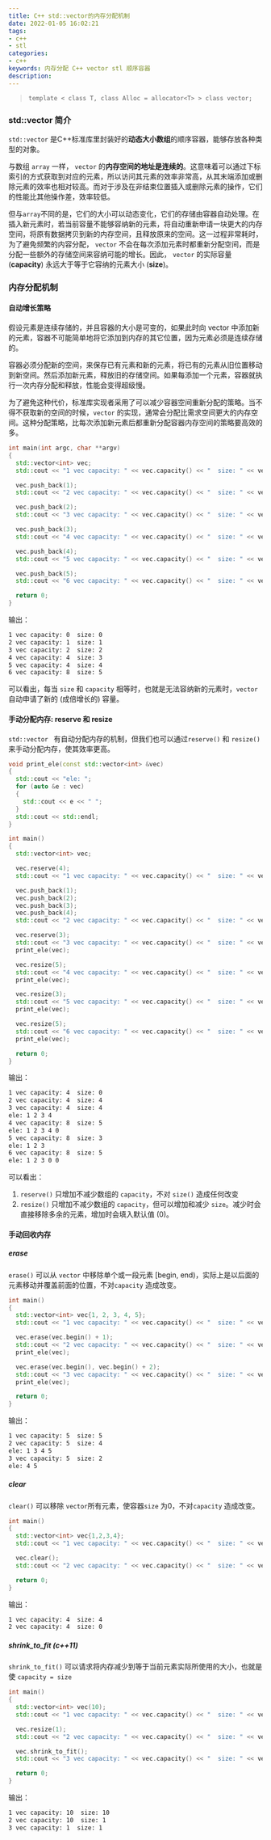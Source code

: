```yaml
---
title: C++ std::vector的内存分配机制
date: 2022-01-05 16:02:21
tags:
- c++
- stl
categories:
- c++
keywords: 内存分配 C++ vector stl 顺序容器
description:
---
```




> `template < class T, class Alloc = allocator<T> > class vector; `



### std::vector 简介

`std::vector` 是C++标准库里封装好的**动态大小数组**的顺序容器，能够存放各种类型的对象。

与数组 `array` 一样， `vector` 的**内存空间的地址是连续的**。这意味着可以通过下标索引的方式获取到对应的元素，所以访问其元素的效率非常高，从其末端添加或删除元素的效率也相对较高。而对于涉及在非结束位置插入或删除元素的操作，它们的性能比其他操作差，效率较低。

但与`array`不同的是，它们的大小可以动态变化，它们的存储由容器自动处理。在插入新元素时，若当前容量不能够容纳新的元素，将自动重新申请一块更大的内存空间，将原有数据拷贝到新的内存空间，且释放原来的空间。这一过程非常耗时，为了避免频繁的内容分配， `vector` 不会在每次添加元素时都重新分配空间，而是分配一些额外的存储空间来容纳可能的增长。因此， `vector` 的实际容量 (**capacity**) 永远大于等于它容纳的元素大小 (**size**)。



### 内存分配机制



#### 自动增长策略

假设元素是连续存储的，并且容器的大小是可变的，如果此时向 vector 中添加新的元素，容器不可能简单地将它添加到内存的其它位置，因为元素必须是连续存储的。

容器必须分配新的空间，来保存已有元素和新的元素，将已有的元素从旧位置移动到新空间。然后添加新元素，释放旧的存储空间。如果每添加一个元素，容器就执行一次内存分配和释放，性能会变得超级慢。

为了避免这种代价，标准库实现者采用了可以减少容器空间重新分配的策略。当不得不获取新的空间的时候，`vector` 的实现，通常会分配比需求空间更大的内存空间。这种分配策略，比每次添加新元素后都重新分配容器内存空间的策略要高效的多。



```c++
int main(int argc, char **argv)
{
  std::vector<int> vec;
  std::cout << "1 vec capacity: " << vec.capacity() << "  size: " << vec.size() << std::endl;

  vec.push_back(1);
  std::cout << "2 vec capacity: " << vec.capacity() << "  size: " << vec.size() << std::endl;

  vec.push_back(2);
  std::cout << "3 vec capacity: " << vec.capacity() << "  size: " << vec.size() << std::endl;

  vec.push_back(3);
  std::cout << "4 vec capacity: " << vec.capacity() << "  size: " << vec.size() << std::endl;

  vec.push_back(4);
  std::cout << "5 vec capacity: " << vec.capacity() << "  size: " << vec.size() << std::endl;

  vec.push_back(5);
  std::cout << "6 vec capacity: " << vec.capacity() << "  size: " << vec.size() << std::endl;

  return 0;
}
```



输出：

```bash
1 vec capacity: 0  size: 0
2 vec capacity: 1  size: 1
3 vec capacity: 2  size: 2
4 vec capacity: 4  size: 3
5 vec capacity: 4  size: 4
6 vec capacity: 8  size: 5
```



可以看出，每当 `size` 和 `capacity` 相等时，也就是无法容纳新的元素时，`vector` 自动申请了新的 (成倍增长的) 容量。



#### 手动分配内存: reserve 和 resize

`std::vector ` 有自动分配内存的机制，但我们也可以通过`reserve()` 和 `resize()` 来手动分配内存，使其效率更高。



```c++
void print_ele(const std::vector<int> &vec)
{
  std::cout << "ele: ";
  for (auto &e : vec)
  {
    std::cout << e << " ";
  }
  std::cout << std::endl;
}

int main()
{
  std::vector<int> vec;

  vec.reserve(4);
  std::cout << "1 vec capacity: " << vec.capacity() << "  size: " << vec.size() << std::endl;

  vec.push_back(1);
  vec.push_back(2);
  vec.push_back(3);
  vec.push_back(4);
  std::cout << "2 vec capacity: " << vec.capacity() << "  size: " << vec.size() << std::endl;

  vec.reserve(3);
  std::cout << "3 vec capacity: " << vec.capacity() << "  size: " << vec.size() << std::endl;
  print_ele(vec);

  vec.resize(5);
  std::cout << "4 vec capacity: " << vec.capacity() << "  size: " << vec.size() << std::endl;
  print_ele(vec);

  vec.resize(3);
  std::cout << "5 vec capacity: " << vec.capacity() << "  size: " << vec.size() << std::endl;
  print_ele(vec);

  vec.resize(5);
  std::cout << "6 vec capacity: " << vec.capacity() << "  size: " << vec.size() << std::endl;
  print_ele(vec);

  return 0;
}
```



输出：

```bash
1 vec capacity: 4  size: 0
2 vec capacity: 4  size: 4
3 vec capacity: 4  size: 4
ele: 1 2 3 4 
4 vec capacity: 8  size: 5
ele: 1 2 3 4 0 
5 vec capacity: 8  size: 3
ele: 1 2 3 
6 vec capacity: 8  size: 5
ele: 1 2 3 0 0 
```



可以看出：

1.  `reserve()` 只增加不减少数组的 `capacity`，不对 `size()` 造成任何改变
2.  `resize()` 只增加不减少数组的 `capacity`，但可以增加和减少 `size`。减少时会直接移除多余的元素，增加时会填入默认值 (0)。



#### 手动回收内存

##### erase

`erase()` 可以从 `vector` 中移除单个或一段元素 [begin, end)，实际上是以后面的元素移动并覆盖前面的位置，不对`capacity` 造成改变。

```c++
int main()
{
  std::vector<int> vec{1, 2, 3, 4, 5};
  std::cout << "1 vec capacity: " << vec.capacity() << "  size: " << vec.size() << std::endl;

  vec.erase(vec.begin() + 1);
  std::cout << "2 vec capacity: " << vec.capacity() << "  size: " << vec.size() << std::endl;
  print_ele(vec);

  vec.erase(vec.begin(), vec.begin() + 2);
  std::cout << "3 vec capacity: " << vec.capacity() << "  size: " << vec.size() << std::endl;
  print_ele(vec);

  return 0;
}
```

输出：

```bash
1 vec capacity: 5  size: 5
2 vec capacity: 5  size: 4
ele: 1 3 4 5 
3 vec capacity: 5  size: 2
ele: 4 5 
```



##### clear

`clear()` 可以移除 `vector`所有元素，使容器`size` 为0，不对`capacity` 造成改变。

```C++
int main()
{
  std::vector<int> vec{1,2,3,4};
  std::cout << "1 vec capacity: " << vec.capacity() << "  size: " << vec.size() << std::endl;

  vec.clear();
  std::cout << "2 vec capacity: " << vec.capacity() << "  size: " << vec.size() << std::endl;

  return 0;
}
```

输出：

```bash
1 vec capacity: 4  size: 4
2 vec capacity: 4  size: 0
```



##### shrink_to_fit (c++11)

`shrink_to_fit()` 可以请求将内存减少到等于当前元素实际所使用的大小，也就是使 `capacity = size`

```c++
int main()
{
  std::vector<int> vec(10);
  std::cout << "1 vec capacity: " << vec.capacity() << "  size: " << vec.size() << std::endl;

  vec.resize(1);
  std::cout << "2 vec capacity: " << vec.capacity() << "  size: " << vec.size() << std::endl;

  vec.shrink_to_fit();
  std::cout << "3 vec capacity: " << vec.capacity() << "  size: " << vec.size() << std::endl;

  return 0;
}
```



输出：

```bash
1 vec capacity: 10  size: 10
2 vec capacity: 10  size: 1
3 vec capacity: 1  size: 1
```

